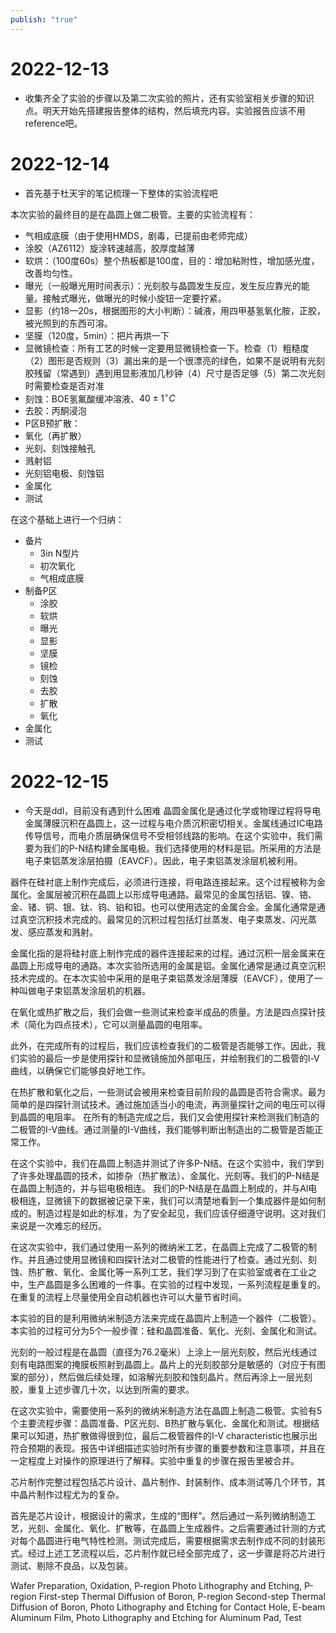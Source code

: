```yaml
---
publish: "true"
---
```

# 2022-12-13

- 收集齐全了实验的步骤以及第二次实验的照片，还有实验室相关步骤的知识点。明天开始先搭建报告整体的结构，然后填充内容。实验报告应该不用reference吧。

# 2022-12-14

- 首先基于杜天宇的笔记梳理一下整体的实验流程吧

本次实验的最终目的是在晶圆上做二极管。主要的实验流程有：
- 气相成底膜（由于使用HMDS，剧毒，已提前由老师完成）
- 涂胶（AZ6112）旋涂转速越高，胶厚度越薄
- 软烘：（100度60s）整个热板都是100度，目的：增加粘附性，增加感光度，改善均匀性。
- 曝光（一般曝光用时间表示）：光刻胶与晶圆发生反应，发生反应靠光的能量。接触式曝光，做曝光的时候小旋钮一定要拧紧。
- 显影（约18—20s，根据图形的大小判断）：碱液，用四甲基氢氧化胺，正胶，被光照到的东西可溶。
- 坚膜（120度，5min）：把片再烘一下
- 显微镜检查：所有工艺的时候一定要用显微镜检查一下。检查（1）粗糙度（2）图形是否规则（3）漏出来的是一个很漂亮的绿色，如果不是说明有光刻胶残留（常遇到）遇到用显影液加几秒钟（4）尺寸是否足够（5）第二次光刻时需要检查是否对准
- 刻蚀：BOE氢氟酸缓冲溶液、$40\pm1^{\circ}C$ 
- 去胶：丙酮浸泡
- P区B预扩散：
- 氧化（再扩散）
- 光刻、刻蚀接触孔
- 溅射铝
- 光刻铝电极、刻蚀铝
- 金属化
- 测试

在这个基础上进行一个归纳：
- 备片
	- 3in N型片
	- 初次氧化
	- 气相成底膜
- 制备P区
	- 涂胶
	- 软烘
	- 曝光
	- 显影
	- 坚膜
	- 镜检
	- 刻蚀
	- 去胶
	- 扩散
	- 氧化
- 金属化
- 测试

# 2022-12-15

- 今天是ddl，目前没有遇到什么困难
晶圆金属化是通过化学或物理过程将导电金属薄膜沉积在晶圆上，这一过程与电介质沉积密切相关。金属线通过IC电路传导信号，而电介质层确保信号不受相邻线路的影响。在这个实验中，我们需要为我们的P-N结构建金属电极。我们选择使用的材料是铝。所采用的方法是电子束铝蒸发涂层拍摄（EAVCF）。因此，电子束铝蒸发涂层机被利用。

器件在硅衬底上制作完成后，必须进行连接，将电路连接起来。这个过程被称为金属化。金属层被沉积在晶圆上以形成导电通路。最常见的金属包括铝、镍、铬、金、锗、铜、银、钛、钨、铂和钽。也可以使用选定的金属合金。金属化通常是通过真空沉积技术完成的。最常见的沉积过程包括灯丝蒸发、电子束蒸发、闪光蒸发、感应蒸发和溅射。

金属化指的是将硅衬底上制作完成的器件连接起来的过程。通过沉积一层金属来在晶圆上形成导电的通路。本次实验所选用的金属是铝。金属化通常是通过真空沉积技术完成的。在本次实验中采用的是电子束铝蒸发涂层薄膜（EAVCF），使用了一种叫做电子束铝蒸发涂层机的机器。


在氧化或热扩散之后，我们会做一些测试来检查半成品的质量。方法是四点探针技术（简化为四点技术），它可以测量晶圆的电阻率。

此外，在完成所有的过程后，我们应该检查我们的二极管是否能够工作。因此，我们实验的最后一步是使用探针和显微镜施加外部电压，并绘制我们的二极管的l-V曲线，以确保它们能够良好地工作。

在热扩散和氧化之后，一些测试会被用来检查目前阶段的晶圆是否符合需求。最为简单的是四探针测试技术。通过施加适当小的电流，再测量探针之间的电压可以得到晶圆的电阻率。
在所有的制造完成之后，我们又会使用探针来检测我们制造的二极管的I-V曲线。通过测量的I-V曲线，我们能够判断出制造出的二极管是否能正常工作。

在这个实验中，我们在晶圆上制造并测试了许多P-N结。在这个实验中，我们学到了许多处理晶圆的技术，如掺杂（热扩散法）、金属化、光刻等。我们的P-N结是在晶圆上制造的，并与铝电极相连。 我们的P-N结是在晶圆上制成的，并与Al电极相连，显微镜下的数据被记录下来，我们可以清楚地看到一个集成器件是如何制成的。制造过程是如此的标准，为了安全起见，我们应该仔细遵守说明。这对我们来说是一次难忘的经历。

在这次实验中，我们通过使用一系列的微纳米工艺，在晶圆上完成了二极管的制作。并且通过使用显微镜和四探针法对二极管的性能进行了检查。通过光刻、刻蚀、热扩散、氧化、金属化等一系列工艺，我们学习到了在实验室或者在工业之中，生产晶圆是多么困难的一件事。在实验的过程中发现，一系列流程是重复的。在重复的流程上尽量使用全自动机器也许可以大量节省时间。

本实验的目的是利用微纳米制造方法来完成在晶圆片上制造一个器件（二极管）。本实验的过程可分为5个一般步骤：硅和晶圆准备、氧化、光刻、金属化和测试。

光刻的一般过程是在晶圆（直径为76.2毫米）上涂上一层光刻胶，然后光线通过刻有电路图案的掩膜板照射到晶圆上。晶片上的光刻胶部分是敏感的（对应于有图案的部分），然后做后续处理，如溶解光刻胶和蚀刻晶片。然后再涂上一层光刻胶，重复上述步骤几十次，以达到所需的要求。

在这次实验中，需要使用一系列的微纳米制造方法在晶圆上制造二极管。实验有5个主要流程步骤：晶圆准备、P区光刻、B热扩散与氧化、金属化和测试。根据结果可以知道，热扩散做得很到位，最后二极管器件的I-V characteristic也展示出符合预期的表现。报告中详细描述实验时所有步骤的重要参数和注意事项，并且在一定程度上对操作的原理进行了解释。实验中重复的步骤在报告里被合并。

芯片制作完整过程包括芯片设计、晶片制作、封装制作、成本测试等几个环节，其中晶片制作过程尤为的复杂。

首先是芯片设计，根据设计的需求，生成的“图样”。然后通过一系列微纳制造工艺，光刻、金属化、氧化、扩散等，在晶圆上生成器件。之后需要通过针测的方式对每个晶圆进行电气特性检测。测试完成后，需要根据需求去制作成不同的封装形式。经过上述工艺流程以后，芯片制作就已经全部完成了，这一步骤是将芯片进行测试、剔除不良品，以及包装。

Wafer Preparation, Oxidation, P-region Photo Lithography and Etching, P-region First-step Thermal Diffusion of Boron, P-region Second-step Thermal Diffusion of Boron, Photo Lithography and Etching for Contact Hole, E-beam Aluminum Film, Photo Lithography and Etching for Aluminum Pad, Test